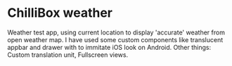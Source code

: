 # ChilliBox weather

Weather test app, using current location to display 'accurate' weather from open weather map. 
I have used some custom components like translucent appbar and drawer with to immitate iOS look on Android. 
Other things:
Custom translation unit,
Fullscreen views.
